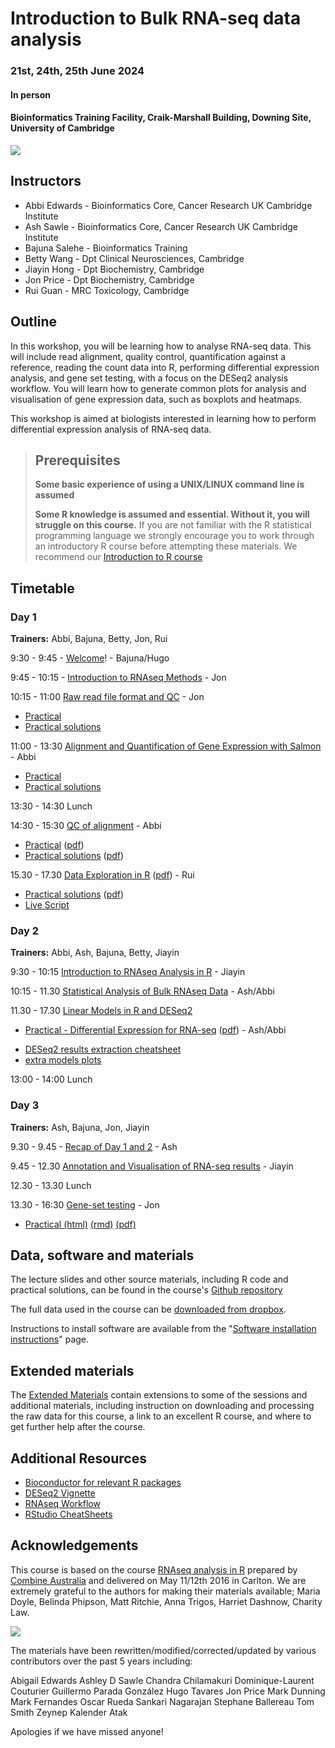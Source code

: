 # Introduction to Bulk RNA-seq data analysis
### 21st, 24th, 25th June 2024
#### In person
#### Bioinformatics Training Facility, Craik-Marshall Building, Downing Site, University of Cambridge

![](Bulk_RNAseq_Course_Base/images/CRUK_Cambridge_Major_Centre_logo.jpg)

## Instructors

* Abbi Edwards - Bioinformatics Core, Cancer Research UK Cambridge Institute
* Ash Sawle - Bioinformatics Core, Cancer Research UK Cambridge Institute
* Bajuna Salehe - Bioinformatics Training
* Betty Wang - Dpt Clinical Neurosciences, Cambridge
* Jiayin Hong - Dpt Biochemistry, Cambridge
* Jon Price - Dpt Biochemistry, Cambridge
* Rui Guan - MRC Toxicology, Cambridge


## Outline

In this workshop, you will be learning how to analyse RNA-seq data. This will
include read alignment, quality control, quantification against a reference,
reading the count data into R, performing differential expression analysis, and
gene set testing, with a focus on the DESeq2 analysis workflow. You will learn
how to generate common plots for analysis and visualisation of gene expression
data, such as boxplots and heatmaps.

This workshop is aimed at biologists interested in learning how to perform
differential expression analysis of RNA-seq data.

> ## Prerequisites
>
> __**Some basic experience of using a UNIX/LINUX command line is assumed**__
>
> __**Some R knowledge is assumed and essential. Without it, you will struggle on this course.**__
> If you are not familiar with the R statistical programming language we
> strongly encourage you to work through an introductory R course before
> attempting these materials.
> We recommend our [Introduction to R course](https://bioinformatics-core-shared-training.github.io/r-intro/)

## Timetable

### Day 1

**Trainers:** Abbi, Bajuna, Betty, Jon, Rui

9:30 - 9:45 - [Welcome](https://docs.google.com/presentation/d/13mwQfPCpYzj0iz5EyTQHXRd1KNwfds2ILdY8EiK2020/edit?usp=sharing)! - Bajuna/Hugo

9:45 - 10:15 - [Introduction to RNAseq Methods](Bulk_RNAseq_Course_Base/Markdowns/01_Introduction_to_RNAseq_Methods.html) - Jon

10:15 - 11:00 [Raw read file format and QC](Bulk_RNAseq_Course_Base/Markdowns/02_FastQC_introduction.html) - Jon

  - [Practical](Bulk_RNAseq_Course_Base/Markdowns/02_FastQC_practical.html)
  - [Practical solutions](Bulk_RNAseq_Course_Base/Markdowns/02_FastQC_practical.Solutions.html)

11:00 - 13:30 [Alignment and Quantification of Gene Expression with Salmon](Bulk_RNAseq_Course_Base/Markdowns/03_Quantification_with_Salmon_introduction.html) - Abbi

  - [Practical](Bulk_RNAseq_Course_Base/Markdowns/03_Quantification_with_Salmon_practical.html)  
  - [Practical solutions](Bulk_RNAseq_Course_Base/Markdowns/03_Quantification_with_Salmon_practical.Solutions.html) 

13:30 - 14:30 Lunch

14:30 - 15:30 [QC of alignment](Bulk_RNAseq_Course_Base/Markdowns/04_Quality_Control_introduction.html) - Abbi

  - [Practical](Bulk_RNAseq_Course_Base/Markdowns/04_Quality_Control_practical.html) ([pdf](Bulk_RNAseq_Course_Base/Markdowns/04_Quality_Control_practical.pdf))  
  - [Practical solutions](Bulk_RNAseq_Course_Base/Markdowns/04_Quality_COntrol_practical.Solutions.html) ([pdf](Bulk_RNAseq_Course_Base/Markdowns/04_Quality_Control_practical.Solutions.pdf))

15.30 - 17.30 [Data Exploration in R](Bulk_RNAseq_Course_Base/Markdowns/05_Data_Exploration.html) ([pdf](Bulk_RNAseq_Course_Base/Markdowns/05_Data_Exploration.pdf)) - Rui

  - [Practical solutions](Bulk_RNAseq_Course_Base/Markdowns/05_Data_Exploration.Solutions.html) ([pdf](Bulk_RNAseq_Course_Base/Markdowns/05_Data_Exploration.Solutions.pdf))
  - [Live Script](live_scripts/20240621_initial_exploration.R)


### Day 2

**Trainers:** Abbi, Ash, Bajuna, Betty, Jiayin

9:30 - 10:15  [Introduction to RNAseq Analysis in R](Bulk_RNAseq_Course_Base/Markdowns/06_Introduction_to_RNAseq_Analysis_in_R.html) - Jiayin

10:15 - 11.30 [Statistical Analysis of Bulk RNAseq Data](Bulk_RNAseq_Course_Base/additional_scripts_and_materials/RNA-seq_stats.pdf) - Ash/Abbi

11.30 - 17.30 [Linear Models in R and DESeq2](Bulk_RNAseq_Course_Base/additional_scripts_and_materials/Statistical_models_in_R_DESeq2.pdf)

  - [Practical - Differential Expression for RNA-seq](Bulk_RNAseq_Course_Base/Markdowns/08_DE_analysis_with_DESeq2.html) ([pdf](Bulk_RNAseq_Course_Base/Markdowns/08_DE_analysis_with_DESeq2.pdf)) - Ash/Abbi
<!--  - [practical solutions](Bulk_RNAseq_Course_Base/Markdowns/08_DE_analysis_with_DESeq2.Solutions.html) ([pdf](Bulk_RNAseq_Course_Base/Markdowns/08_DE_analysis_with_DESeq2.Solutions.pdf)) -->
<!--  - [live script](live_scripts/deseq_day2_afternoon.R) -->
  - [DESeq2 results extraction cheatsheet](Bulk_RNAseq_Course_Base/additional_scripts_and_materials/DESeq2_results_cheatsheet.pdf)
  - [extra models plots](Bulk_RNAseq_Course_Base/additional_scripts_and_materials/Expl_all.pdf)


13:00 - 14:00 Lunch


### Day 3

**Trainers:** Ash, Bajuna, Jon, Jiayin

9.30 - 9.45 - [Recap of Day 1 and 2](Bulk_RNAseq_Course_Base/additional_scripts_and_materials/Analysis_of_RNA-seq_data_day3recap.pdf) - Ash

9.45 - 12.30 [Annotation and Visualisation of RNA-seq results](Bulk_RNAseq_Course_Base/Markdowns/09_Annotation_and_Visualisation.html) - Jiayin
<!-- - [practical solutions](Bulk_RNAseq_Course_Base/Markdowns/09_Annotation_and_Visualisation_Solutions.html) -->
<!-- - [live script](live_scripts/Live_script_Ulrika.R) -->

12.30 - 13.30 Lunch

13.30 - 16:30  [Gene-set testing](Bulk_RNAseq_Course_Base/Markdowns/10_Gene_set_testing_introduction.html) - Jon
   - [Practical (html)](Bulk_RNAseq_Course_Base/Markdowns/10_Gene_set_testing.html) [(rmd)](Bulk_RNAseq_Course_Base/Markdowns/10_Gene_set_testing.Rmd) [(pdf)](Bulk_RNAseq_Course_Base/Markdowns/10_Gene_set_testing.pdf)
<!--   - [Practical solutions (html)](Bulk_RNAseq_Course_Base/Markdowns/10_Gene_set_testing.Solutions.html) [(rmd)](Bulk_RNAseq_Course_Base/Markdowns/10_Gene_set_testing.Solutions.Rmd) [(pdf)](Bulk_RNAseq_Course_Base/Markdowns/10_Gene_set_testing.Solutions.pdf) -->
<!--   - [Live Script](live_scripts/GeneSetTesting.R) -->


## Data, software and materials

The lecture slides and other source materials, including R code and
practical solutions, can be found in the course's [Github
repository](https://github.com/bioinformatics-core-shared-training/Bulk_RNASeq_Course_March23)

The full data used in the course can be [downloaded from dropbox](https://www.dropbox.com/sh/sz44que2vha44xw/AABISE1DdBSS6s_zLoW1vuCGa?dl=0). 

Instructions to install software are available from the "[Software installation instructions](Bulk_RNAseq_Course_Base/Markdowns/setup.html)" page.

## Extended materials

The [Extended Materials](Extended_index.md) contain extensions to some of the
sessions and additional materials, including instruction on downloading and
processing the raw data for this course, a link to an excellent R course, and
where to get further help after the course.

## Additional Resources

* [Bioconductor for relevant R packages](https://bioconductor.org/)
* [DESeq2 Vignette](https://bioconductor.org/packages/release/bioc/vignettes/DESeq2/inst/doc/DESeq2.html)  
* [RNAseq Workflow](http://master.bioconductor.org/packages/release/workflows/vignettes/rnaseqGene/inst/doc/rnaseqGene.html)  
* [RStudio CheatSheets](https://rstudio.com/resources/cheatsheets/)

## Acknowledgements

This course is based on the course [RNAseq analysis in
R](http://combine-australia.github.io/2016-05-11-RNAseq/) prepared by [Combine
Australia](https://combine.org.au/) and delivered on May 11/12th 2016 in
Carlton. We are extremely grateful to the authors for making their materials
available; Maria Doyle, Belinda Phipson, Matt Ritchie, Anna Trigos, Harriet
Dashnow, Charity Law.

![](Bulk_RNAseq_Course_Base/images/combine_banner_small.png)

The materials have been rewritten/modified/corrected/updated by various
contributors over the past 5 years including:

Abigail Edwards
Ashley D Sawle
Chandra Chilamakuri
Dominique-Laurent Couturier
Guillermo Parada González
Hugo Tavares
Jon Price
Mark Dunning
Mark Fernandes
Oscar Rueda
Sankari Nagarajan
Stephane Ballereau
Tom Smith
Zeynep Kalender Atak

Apologies if we have missed anyone!
